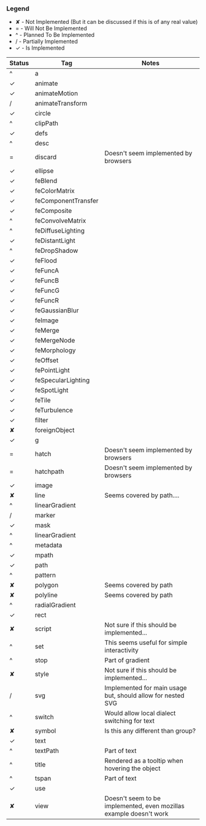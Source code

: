 ### Legend
 * ✘ - Not Implemented (But it can be discussed if this is of any real value)
 * = - Will Not Be Implemented
 * ^ - Planned To Be Implemented
 * / - Partially Implemented
 * ✓ - Is Implemented 

| Status | Tag       | Notes | 
|--------|-----------|-------|
| ^ | a ||
| ✓ | animate ||
| ✓ | animateMotion ||
| / | animateTransform ||
| ✓ | circle ||
| ^ | clipPath ||
| ✓ | defs ||
| ^ | desc ||
| = | discard |Doesn't seem implemented by browsers|
| ✓ | ellipse ||
| ✓ | feBlend ||
| ✓ | feColorMatrix ||
| ✓ | feComponentTransfer ||
| ✓ | feComposite ||
| ^ | feConvolveMatrix ||
| ^ | feDiffuseLighting ||
| ✓ | feDistantLight ||
| ^ | feDropShadow ||
| ✓ | feFlood ||
| ✓ | feFuncA ||
| ✓ | feFuncB ||
| ✓ | feFuncG ||
| ✓ | feFuncR ||
| ✓ | feGaussianBlur ||
| ✓ | feImage ||
| ✓ | feMerge ||
| ✓ | feMergeNode ||
| ✓ | feMorphology ||
| ✓ | feOffset ||
| ✓ | fePointLight ||
| ✓ | feSpecularLighting ||
| ✓ | feSpotLight ||
| ✓ | feTile ||
| ✓ | feTurbulence ||
| ✓ | filter ||
| ✘ | foreignObject ||
| ✓ | g ||
| = | hatch |Doesn't seem implemented by browsers|
| = | hatchpath |Doesn't seem implemented by browsers|
| ✓ | image ||
| ✘ | line |Seems covered by path....|
| ^ | linearGradient ||
| / | marker ||
| ✓ | mask ||
| ^ | linearGradient ||
| ^ | metadata ||
| ✓ | mpath ||
| ✓ | path ||
| ^ | pattern ||
| ✘ | polygon |Seems covered by path|
| ✘ | polyline |Seems covered by path|
| ^ | radialGradient ||
| ✓ | rect ||
| ✘ | script |Not sure if this should be implemented...|
| ^ | set |This seems useful for simple interactivity|
| ^ | stop |Part of gradient|
| ✘ | style |Not sure if this should be implemented...|
| / | svg |Implemented for main usage but, should allow for nested SVG|
| ^ | switch |Would allow local dialect switching for text|
| ✘ | symbol |Is this any different than group?|
| ✓ | text ||
| ^ | textPath |Part of text|
| ^ | title |Rendered as a tooltip when hovering the object|
| ^ | tspan |Part of text|
| ✓ | use ||
| ✘ | view |Doesn't seem to be implemented, even mozillas example doesn't work|
